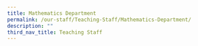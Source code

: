 ```yaml
---
title: Mathematics Department
permalink: /our-staff/Teaching-Staff/Mathematics-Department/
description: ""
third_nav_title: Teaching Staff
---
```

